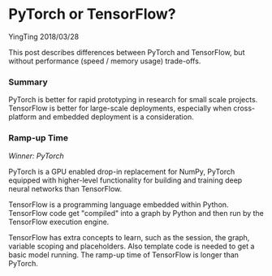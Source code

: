# PyTorch or TensorFlow?

YingTing 2018/03/28

This post describes differences between PyTorch and TensorFlow, but without performance \(speed / memory usage\) trade-offs.

### Summary

PyTorch is better for rapid prototyping in research for small scale projects. TensorFlow is better for large-scale deployments, especially when cross-platform and embedded deployment is a consideration.

### Ramp-up Time

_Winner: PyTorch_

PyTorch is a GPU enabled drop-in replacement for NumPy, PyTorch equipped with higher-level functionality for building and training deep neural networks than TensorFlow.

TensorFlow is a programming language embedded within Python. TensorFlow code get "compiled" into a graph by Python and then run by the TensorFlow execution engine.

TensorFlow has extra concepts to learn, such as the session, the graph, variable scoping and placeholders. Also template code is needed to get a basic model running. The ramp-up time of TensorFlow is longer than PyTorch.

